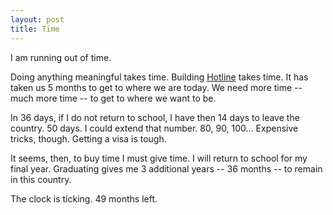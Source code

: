 ```yaml
---
layout: post
title: Time
---
```


I am running out of time.

Doing anything meaningful takes time. Building [Hotline](www.hellohotline.com) takes time. It has taken us 5 months to get to where we are today. We need more time -- much more time -- to get to where we want to be.

In 36 days, if I do not return to school, I have then 14 days to leave the country. 50 days. I could extend that number. 80, 90, 100... Expensive tricks, though. Getting a visa is tough.

It seems, then, to buy time I must give time. I will return to school for my final year. Graduating gives me 3 additional years -- 36 months -- to remain in this country.

The clock is ticking. 49 months left.